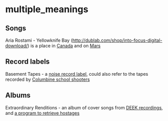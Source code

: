 # multiple_meanings


## Songs

Aria Rostami - Yellowknife Bay (http://dublab.com/shop/into-focus-digital-download/) is a place in [Canada](https://en.wikipedia.org/wiki/Yellowknife) and on [Mars](https://en.wikipedia.org/wiki/Yellowknife_Bay,_Mars)


## Record labels

Basement Tapes - a [noise record label](https://www.discogs.com/label/76818-Basement-Tapes), could also refer to the tapes recorded by [Columbine school shooters](http://www.westword.com/news/columbine-killers-basement-tapes-destroyed-6283043)


## Albums

Extraordinary Renditions - an album of cover songs from [DEEK recordings](https://deekrecordings.officialstore.co.uk/Shop/DownloadDetails?rid=DKR_RE_14), and [a program to retrieve hostages](https://en.wikipedia.org/wiki/Extraordinary_rendition)
